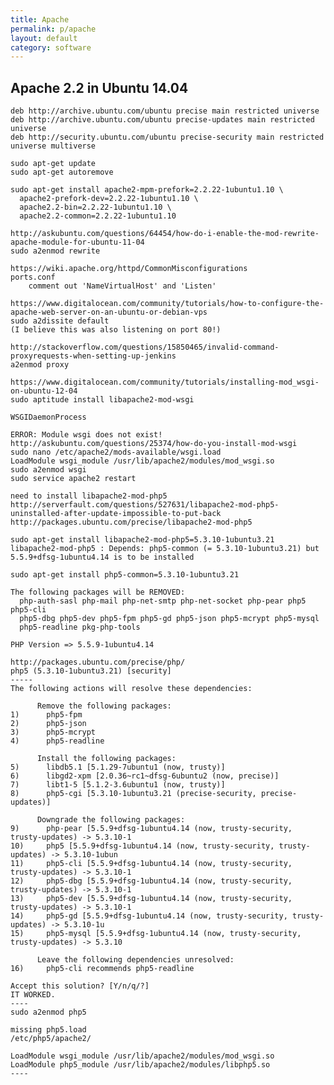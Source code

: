 ```yaml
---
title: Apache
permalink: p/apache
layout: default
category: software
---
```


Apache 2.2 in Ubuntu 14.04
--------------------------

    deb http://archive.ubuntu.com/ubuntu precise main restricted universe
    deb http://archive.ubuntu.com/ubuntu precise-updates main restricted universe
    deb http://security.ubuntu.com/ubuntu precise-security main restricted universe multiverse

    sudo apt-get update
    sudo apt-get autoremove

    sudo apt-get install apache2-mpm-prefork=2.2.22-1ubuntu1.10 \
      apache2-prefork-dev=2.2.22-1ubuntu1.10 \
      apache2.2-bin=2.2.22-1ubuntu1.10 \
      apache2.2-common=2.2.22-1ubuntu1.10

    http://askubuntu.com/questions/64454/how-do-i-enable-the-mod-rewrite-apache-module-for-ubuntu-11-04
    sudo a2enmod rewrite

    https://wiki.apache.org/httpd/CommonMisconfigurations
    ports.conf
        comment out 'NameVirtualHost' and 'Listen'

    https://www.digitalocean.com/community/tutorials/how-to-configure-the-apache-web-server-on-an-ubuntu-or-debian-vps
    sudo a2dissite default
    (I believe this was also listening on port 80!)

    http://stackoverflow.com/questions/15850465/invalid-command-proxyrequests-when-setting-up-jenkins
    a2enmod proxy

    https://www.digitalocean.com/community/tutorials/installing-mod_wsgi-on-ubuntu-12-04
    sudo aptitude install libapache2-mod-wsgi

    WSGIDaemonProcess

    ERROR: Module wsgi does not exist!
    http://askubuntu.com/questions/25374/how-do-you-install-mod-wsgi
    sudo nano /etc/apache2/mods-available/wsgi.load
    LoadModule wsgi_module /usr/lib/apache2/modules/mod_wsgi.so
    sudo a2enmod wsgi
    sudo service apache2 restart

    need to install libapache2-mod-php5
    http://serverfault.com/questions/527631/libapache2-mod-php5-uninstalled-after-update-impossible-to-put-back
    http://packages.ubuntu.com/precise/libapache2-mod-php5

    sudo apt-get install libapache2-mod-php5=5.3.10-1ubuntu3.21
    libapache2-mod-php5 : Depends: php5-common (= 5.3.10-1ubuntu3.21) but 5.5.9+dfsg-1ubuntu4.14 is to be installed

    sudo apt-get install php5-common=5.3.10-1ubuntu3.21

    The following packages will be REMOVED:
      php-auth-sasl php-mail php-net-smtp php-net-socket php-pear php5 php5-cli
      php5-dbg php5-dev php5-fpm php5-gd php5-json php5-mcrypt php5-mysql
      php5-readline pkg-php-tools

    PHP Version => 5.5.9-1ubuntu4.14

    http://packages.ubuntu.com/precise/php/
    php5 (5.3.10-1ubuntu3.21) [security]
    -----
    The following actions will resolve these dependencies:

          Remove the following packages:
    1)      php5-fpm
    2)      php5-json
    3)      php5-mcrypt
    4)      php5-readline

          Install the following packages:
    5)      libdb5.1 [5.1.29-7ubuntu1 (now, trusty)]
    6)      libgd2-xpm [2.0.36~rc1~dfsg-6ubuntu2 (now, precise)]
    7)      libt1-5 [5.1.2-3.6ubuntu1 (now, trusty)]
    8)      php5-cgi [5.3.10-1ubuntu3.21 (precise-security, precise-updates)]

          Downgrade the following packages:
    9)      php-pear [5.5.9+dfsg-1ubuntu4.14 (now, trusty-security, trusty-updates) -> 5.3.10-1
    10)     php5 [5.5.9+dfsg-1ubuntu4.14 (now, trusty-security, trusty-updates) -> 5.3.10-1ubun
    11)     php5-cli [5.5.9+dfsg-1ubuntu4.14 (now, trusty-security, trusty-updates) -> 5.3.10-1
    12)     php5-dbg [5.5.9+dfsg-1ubuntu4.14 (now, trusty-security, trusty-updates) -> 5.3.10-1
    13)     php5-dev [5.5.9+dfsg-1ubuntu4.14 (now, trusty-security, trusty-updates) -> 5.3.10-1
    14)     php5-gd [5.5.9+dfsg-1ubuntu4.14 (now, trusty-security, trusty-updates) -> 5.3.10-1u
    15)     php5-mysql [5.5.9+dfsg-1ubuntu4.14 (now, trusty-security, trusty-updates) -> 5.3.10

          Leave the following dependencies unresolved:
    16)     php5-cli recommends php5-readline

    Accept this solution? [Y/n/q/?]
    IT WORKED.
    ----
    sudo a2enmod php5

    missing php5.load
    /etc/php5/apache2/

    LoadModule wsgi_module /usr/lib/apache2/modules/mod_wsgi.so
    LoadModule php5_module /usr/lib/apache2/modules/libphp5.so
    ----
